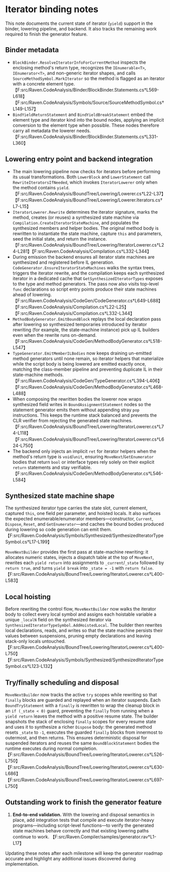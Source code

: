 # Iterator binding notes

This note documents the current state of iterator (`yield`) support in the binder, lowering pipeline, and backend. It also tracks the remaining work required to finish the generator feature.

## Binder metadata

* `BlockBinder.ResolveIteratorInfoForCurrentMethod` inspects the enclosing method's return type, recognizes the `IEnumerable<T>`, `IEnumerator<T>`, and non-generic iterator shapes, and calls `SourceMethodSymbol.MarkIterator` so the method is flagged as an iterator with a concrete element type. 【F:src/Raven.CodeAnalysis/Binder/BlockBinder.Statements.cs†L569-L618】【F:src/Raven.CodeAnalysis/Symbols/Source/SourceMethodSymbol.cs†L149-L157】
* `BindYieldReturnStatement` and `BindYieldBreakStatement` embed the element type and iterator kind into the bound nodes, applying an implicit conversion to the element type when possible. These nodes therefore carry all metadata the lowerer needs. 【F:src/Raven.CodeAnalysis/Binder/BlockBinder.Statements.cs†L331-L360】

## Lowering entry point and backend integration

* The main lowering pipeline now checks for iterators before performing its usual transformations. Both `LowerBlock` and `LowerStatement` call `RewriteIteratorsIfNeeded`, which invokes `IteratorLowerer` only when the method contains `yield`. 【F:src/Raven.CodeAnalysis/BoundTree/Lowering/Lowerer.cs†L22-L37】【F:src/Raven.CodeAnalysis/BoundTree/Lowering/Lowerer.Iterators.cs†L7-L15】
* `IteratorLowerer.Rewrite` determines the iterator signature, marks the method, creates (or reuses) a synthesized state machine via `Compilation.CreateIteratorStateMachine`, and populates the synthesized members and helper bodies. The original method body is rewritten to instantiate the state machine, capture `this` and parameters, seed the initial state, and return the instance. 【F:src/Raven.CodeAnalysis/BoundTree/Lowering/IteratorLowerer.cs†L24-L281】【F:src/Raven.CodeAnalysis/Compilation.cs†L332-L344】
* During emission the backend ensures all iterator state machines are synthesized and registered before IL generation. `CodeGenerator.EnsureIteratorStateMachines` walks the syntax trees, triggers the iterator rewrite, and the compilation keeps each synthesized iterator in a dedicated cache that `GetSynthesizedIteratorTypes` exposes to the type and method generators. The pass now also visits top-level `func` declarations so script entry points produce their state machines ahead of lowering. 【F:src/Raven.CodeAnalysis/CodeGen/CodeGenerator.cs†L649-L688】【F:src/Raven.CodeAnalysis/Compilation.cs†L22-L25】【F:src/Raven.CodeAnalysis/Compilation.cs†L332-L344】
* `MethodBodyGenerator.EmitBoundBlock` replays the local declaration pass after lowering so synthesized temporaries introduced by iterator rewriting (for example, the state-machine instance) pick up IL builders even when the rewrite runs on-demand. 【F:src/Raven.CodeAnalysis/CodeGen/MethodBodyGenerator.cs†L518-L547】
* `TypeGenerator.EmitMemberILBodies` now keeps draining un-emitted method generators until none remain, so iterator helpers that materialize while the script body is being lowered are emitted exactly once, matching the class-member pipeline and preventing duplicate IL in their state-machine methods. 【F:src/Raven.CodeAnalysis/CodeGen/TypeGenerator.cs†L394-L406】【F:src/Raven.CodeAnalysis/CodeGen/MethodBodyGenerator.cs†L468-L488】
* When composing the rewritten bodies the lowerer now wraps synthesized field writes in `BoundAssignmentStatement` nodes so the statement generator emits them without appending stray `pop` instructions. This keeps the runtime stack balanced and prevents the CLR verifier from rejecting the generated state machines. 【F:src/Raven.CodeAnalysis/BoundTree/Lowering/IteratorLowerer.cs†L74-L118】【F:src/Raven.CodeAnalysis/BoundTree/Lowering/IteratorLowerer.cs†L624-L750】
* The backend only injects an implicit `ret` for iterator helpers when the method's return type is `void`/`unit`, ensuring `MoveNext`/`GetEnumerator` bodies that return `bool` or interface types rely solely on their explicit `return` statements and stay verifiable. 【F:src/Raven.CodeAnalysis/CodeGen/MethodBodyGenerator.cs†L546-L584】

## Synthesized state machine shape

The synthesized iterator type carries the state slot, current element, captured `this`, one field per parameter, and hoisted locals. It also surfaces the expected enumerable/enumerator members—constructor, `Current`, `Dispose`, `Reset`, and `GetEnumerator`—and caches the bound bodies produced during lowering so code generation can emit them. 【F:src/Raven.CodeAnalysis/Symbols/Synthesized/SynthesizedIteratorTypeSymbol.cs†L17-L199】

`MoveNextBuilder` provides the first pass at state-machine rewriting: it allocates numeric states, injects a dispatch table at the top of `MoveNext`, rewrites each `yield return` into assignments to `_current`/`_state` followed by `return true`, and turns `yield break` into `_state = -1` with `return false`. 【F:src/Raven.CodeAnalysis/BoundTree/Lowering/IteratorLowerer.cs†L400-L583】

## Local hoisting

Before rewriting the control flow, `MoveNextBuilder` now walks the iterator body to collect every local symbol and assigns each hoistable variable a unique `_localN` field on the synthesized iterator via `SynthesizedIteratorTypeSymbol.AddHoistedLocal`. The builder then rewrites local declarations, reads, and writes so that the state machine persists their values between suspensions, pruning empty declarations and leaving stack-only locals untouched. 【F:src/Raven.CodeAnalysis/BoundTree/Lowering/IteratorLowerer.cs†L400-L750】【F:src/Raven.CodeAnalysis/Symbols/Synthesized/SynthesizedIteratorTypeSymbol.cs†L123-L132】

## Try/finally scheduling and disposal

`MoveNextBuilder` now tracks the active `try` scopes while rewriting so that `finally` blocks are guarded and replayed when an iterator suspends. Each `BoundTryStatement` with a `finally` is rewritten to wrap the cleanup block in an `if (_state < 0)` guard, preventing the `finally` from running when a `yield return` leaves the method with a positive resume state. The builder snapshots the stack of enclosing `finally` scopes for every resume state and uses it to synthesize a richer `Dispose` body: the generated method resets `_state` to `-1`, executes the guarded `finally` blocks from innermost to outermost, and then returns. This ensures deterministic disposal for suspended iterators and reuses the same `BoundBlockStatement` bodies the runtime executes during normal completion. 【F:src/Raven.CodeAnalysis/BoundTree/Lowering/IteratorLowerer.cs†L526-L750】【F:src/Raven.CodeAnalysis/BoundTree/Lowering/IteratorLowerer.cs†L630-L686】【F:src/Raven.CodeAnalysis/BoundTree/Lowering/IteratorLowerer.cs†L697-L750】

## Outstanding work to finish the generator feature

1. **End-to-end validation.**  With the lowering and disposal semantics in place, add integration tests that compile and execute iterator-heavy programs—including script-level functions—to verify the generated state machines behave correctly and that existing lowering paths continue to work. 【F:src/Raven.Compiler/samples/generator.rav†L1-L17】

Updating these notes after each milestone will keep the generator roadmap accurate and highlight any additional issues discovered during implementation.
